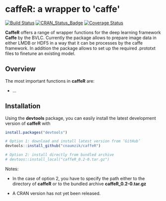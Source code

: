 
<!-- README.md is generated from README.Rmd. Please edit that file -->
caffeR: a wrapper to 'caffe'
============================

[![Build Status](https://travis-ci.org/cnaumzik/caffeR.svg?branch=master)](https://travis-ci.org/cnaumzik/caffeR) [![CRAN\_Status\_Badge](http://www.r-pkg.org/badges/version/caffeR)](https://cran.r-project.org/package=caffeR) [![Coverage Status](https://img.shields.io/codecov/c/github/cnaumzik/caffeR/master.svg)](https://codecov.io/github/cnaumzik/caffeR?branch=master)

**CaffeR** offers a range of wrapper functions for the deep learning framework  **Caffe** by the BVLC. Currently the package allows to prepare image data in either LMDB or HDF5 in a way that it can be processes by the caffe framework. In addition the package allows to set up the required .prototxt files to finetune an existing model. 

Overview
--------

The most important functions in **caffeR** are:

-   ...

Installation
------------

Using the **devtools** package, you can easily install the latest development version of **caffeR** with

``` r
install.packages("devtools")

# Option 1: download and install latest version from ‘GitHub’
devtools::install_github("cnaumzik/caffeR")

# Option 2: install directly from bundled archive
# devtoos::install_local("caffeR_0.2-0.tar.gz")
```

Notes:

-   In the case of option 2, you have to specify the path either to the directory of **caffeR** or to the bundled archive **caffeR_0.2-0.tar.gz**

-   A CRAN version has not yet been released.
